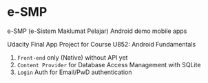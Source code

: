 # e-SMP
e-SMP (e-Sistem Maklumat Pelajar) Android demo mobile apps

Udacity Final App Project for Course U852: Android Fundamentals

1. `Front-end` only (Native) without API yet
2. `Content Provider` for Database Access Management with SQLite
3. `Login` Auth for Email/PwD authentication

